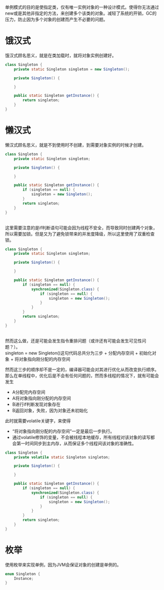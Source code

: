 单例模式的目的是使指定类，仅有唯一实例对象的一种设计模式。使得你无法通过new或是其他非指定的方法，来创建多个该类的对象。减轻了系统的开销，GC的压力，防止因为多个对象的创建而产生不必要的问题。

# 饿汉式
饿汉式顾名思义，就是在类加载时，就将对象实例创建好。

```Java
class Singleton {
    private static Singleton singleton = new Singleton();

    private Singleton() {

    }

    public static Singleton getInstance() {
        return singleton;
    }
}
```

# 懒汉式
懒汉式顾名思义，就是不到使用时不创建，到需要对象实例的时候才创建。

```Java
class Singleton {
    private static Singleton singleton;

    private Singleton() {

    }

    public static Singleton getInstance() {
        if (singleton == null) {
            singleton = new Singleton();
        }
        return singleton;
    }
}
```

<br/>
这里需要注意的是if判断语句可能会因为线程不安全，而导致同时创建两个对象，所以需要加锁。但是又为了避免锁带来的并发度降级，所以这里使用了双重检查锁。

```Java
class Singleton {
    private static Singleton singleton;

    private Singleton() {

    }

    public static Singleton getInstance() {
        if (singleton == null) {
            synchronized(Singleton.class) {
                if (singleton == null) {
                    singleton = new Singleton();
                }
            }
        }
        return singleton;
    }
}
```

<br/>
然而这么做，还是可能会发生指令重排问题（或许还有可能会发生可见性问题？）。<br/>
singleton = new Singleton()这句代码总共分为三步
+ 分配内存空间
+ 初始化对象
+ 将对象指向刚分配的内存空间

然而这三步的顺序却不是一定的，编译器可能会对其进行优化从而改变执行顺序。<br/>那么在单线程中，优化后是不会有任何问题的，然而多线程的情况下，就有可能会发生
+ A分配完内存空间
+ A将对象指向刚分配的内存空间
+ B进行if判断发现对象存在
+ B返回对象，失败，因为对象还未初始化

此时就需要volatile关键字，来使得
+ “将对象指向刚分配的内存空间”一定是最后一步执行。
+ 通过volatile修饰的变量，不会被线程本地缓存，所有线程对该对象的读写都会第一时间同步到主内存，从而保证多个线程间该对象的准确性。

```Java
class Singleton {
    private volatile static Singleton singleton;

    private Singleton() {

    }

    public static Singleton getInstance() {
        if (singleton == null) {
            synchronized(Singleton.class) {
                if (singleton == null) {
                    singleton = new Singleton();
                }
            }
        }
        return singleton;
    }
}
```

# 枚举
使用枚举来实现单例，因为JVM会保证对象的创建是单例的。

```Java
enum Singleton {
    Instance;
}
```